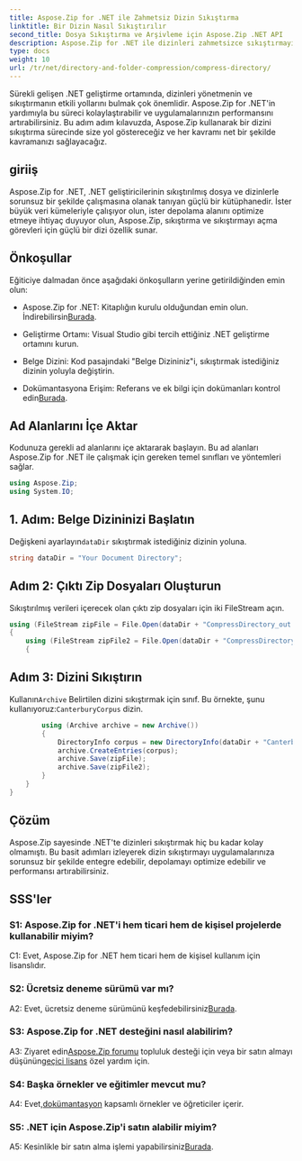 ```yaml
---
title: Aspose.Zip for .NET ile Zahmetsiz Dizin Sıkıştırma
linktitle: Bir Dizin Nasıl Sıkıştırılır
second_title: Dosya Sıkıştırma ve Arşivleme için Aspose.Zip .NET API
description: Aspose.Zip for .NET ile dizinleri zahmetsizce sıkıştırmayı öğrenin. Depolama alanını verimli bir şekilde optimize ederek .NET gelişiminizi artırın.
type: docs
weight: 10
url: /tr/net/directory-and-folder-compression/compress-directory/
---
```

Sürekli gelişen .NET geliştirme ortamında, dizinleri yönetmenin ve sıkıştırmanın etkili yollarını bulmak çok önemlidir. Aspose.Zip for .NET'in yardımıyla bu süreci kolaylaştırabilir ve uygulamalarınızın performansını artırabilirsiniz. Bu adım adım kılavuzda, Aspose.Zip kullanarak bir dizini sıkıştırma sürecinde size yol göstereceğiz ve her kavramı net bir şekilde kavramanızı sağlayacağız.

## giriiş

Aspose.Zip for .NET, .NET geliştiricilerinin sıkıştırılmış dosya ve dizinlerle sorunsuz bir şekilde çalışmasına olanak tanıyan güçlü bir kütüphanedir. İster büyük veri kümeleriyle çalışıyor olun, ister depolama alanını optimize etmeye ihtiyaç duyuyor olun, Aspose.Zip, sıkıştırma ve sıkıştırmayı açma görevleri için güçlü bir dizi özellik sunar.

## Önkoşullar

Eğiticiye dalmadan önce aşağıdaki önkoşulların yerine getirildiğinden emin olun:

-  Aspose.Zip for .NET: Kitaplığın kurulu olduğundan emin olun. İndirebilirsin[Burada](https://releases.aspose.com/zip/net/).

- Geliştirme Ortamı: Visual Studio gibi tercih ettiğiniz .NET geliştirme ortamını kurun.

- Belge Dizini: Kod pasajındaki "Belge Dizininiz"i, sıkıştırmak istediğiniz dizinin yoluyla değiştirin.

-  Dokümantasyona Erişim: Referans ve ek bilgi için dokümanları kontrol edin[Burada](https://reference.aspose.com/zip/net/).

## Ad Alanlarını İçe Aktar

Kodunuza gerekli ad alanlarını içe aktararak başlayın. Bu ad alanları Aspose.Zip for .NET ile çalışmak için gereken temel sınıfları ve yöntemleri sağlar.

```csharp
using Aspose.Zip;
using System.IO;
```

## 1. Adım: Belge Dizininizi Başlatın

 Değişkeni ayarlayın`dataDir` sıkıştırmak istediğiniz dizinin yoluna.

```csharp
string dataDir = "Your Document Directory";
```

## Adım 2: Çıktı Zip Dosyaları Oluşturun

Sıkıştırılmış verileri içerecek olan çıktı zip dosyaları için iki FileStream açın.

```csharp
using (FileStream zipFile = File.Open(dataDir + "CompressDirectory_out.zip", FileMode.Create))
{
    using (FileStream zipFile2 = File.Open(dataDir + "CompressDirectory2_out.zip", FileMode.Create))
    {
```

## Adım 3: Dizini Sıkıştırın

 Kullanın`Archive` Belirtilen dizini sıkıştırmak için sınıf. Bu örnekte, şunu kullanıyoruz:`CanterburyCorpus` dizin.

```csharp
        using (Archive archive = new Archive())
        {
            DirectoryInfo corpus = new DirectoryInfo(dataDir + "CanterburyCorpus");
            archive.CreateEntries(corpus);
            archive.Save(zipFile);
            archive.Save(zipFile2);
        }
    }
}
```

## Çözüm

Aspose.Zip sayesinde .NET'te dizinleri sıkıştırmak hiç bu kadar kolay olmamıştı. Bu basit adımları izleyerek dizin sıkıştırmayı uygulamalarınıza sorunsuz bir şekilde entegre edebilir, depolamayı optimize edebilir ve performansı artırabilirsiniz.

## SSS'ler

### S1: Aspose.Zip for .NET'i hem ticari hem de kişisel projelerde kullanabilir miyim?

C1: Evet, Aspose.Zip for .NET hem ticari hem de kişisel kullanım için lisanslıdır.

### S2: Ücretsiz deneme sürümü var mı?

 A2: Evet, ücretsiz deneme sürümünü keşfedebilirsiniz[Burada](https://releases.aspose.com/zip/net).

### S3: Aspose.Zip for .NET desteğini nasıl alabilirim?

 A3: Ziyaret edin[Aspose.Zip forumu](https://forum.aspose.com/c/zip/37) topluluk desteği için veya bir satın almayı düşünün[geçici lisans](https://purchase.aspose.com/temporary-license/) özel yardım için.

### S4: Başka örnekler ve eğitimler mevcut mu?

 A4: Evet,[dokümantasyon](https://reference.aspose.com/zip/net/) kapsamlı örnekler ve öğreticiler içerir.

### S5: .NET için Aspose.Zip'i satın alabilir miyim?

 A5: Kesinlikle bir satın alma işlemi yapabilirsiniz[Burada](https://purchase.aspose.com/buy).